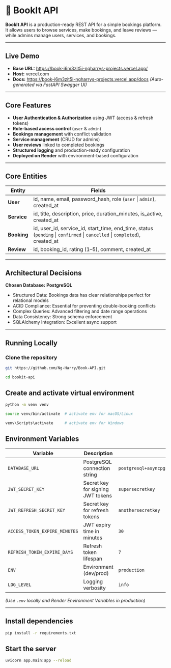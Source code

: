 # 📘 BookIt API

**BookIt API** is a production-ready REST API for a simple bookings platform.  
It allows users to browse services, make bookings, and leave reviews — while admins manage users, services, and bookings.

---

## Live Demo

- **Base URL:** https://book-i6m3zit5i-ngharrys-projects.vercel.app/
- **Host:** vercel.com
- **Docs:** https://book-i6m3zit5i-ngharrys-projects.vercel.app/docs
 *(Auto-generated via FastAPI Swagger UI)*

---

## Core Features

- **User Authentication & Authorization** using JWT (access & refresh tokens)
- **Role-based access control** (`user` & `admin`)
- **Bookings management** with conflict validation
- **Service management** (CRUD for admins)
- **User reviews** linked to completed bookings
- **Structured logging** and production-ready configuration
- **Deployed on Render** with environment-based configuration

---

## Core Entities

| Entity  | Fields |
|----------|--------|
| **User** | id, name, email, password_hash, role (`user` \| `admin`), created_at |
| **Service** | id, title, description, price, duration_minutes, is_active, created_at |
| **Booking** | id, user_id, service_id, start_time, end_time, status (`pending` \| `confirmed` \| `cancelled` \| `completed`), created_at |
| **Review** | id, booking_id, rating (1–5), comment, created_at |

---

## Architectural Decisions

**Chosen Database:** **PostgreSQL**
- Structured Data: Bookings data has clear relationships perfect for relational models
- ACID Compliance: Essential for preventing double-booking conflicts
- Complex Queries: Advanced filtering and date range operations
- Data Consistency: Strong schema enforcement
- SQLAlchemy Integration: Excellent async support

---

## Running Locally

### Clone the repository
```bash
git https://github.com/Ng-Harry/Book-API.git

cd bookit-api
```

## Create and activate virtual environment

```bash 
python -m venv venv

source venv/bin/activate  # activate env for macOS/Linux

venv\Scripts\activate     # activate env for Windows
```


## Environment Variables

| Variable | Description | Example |
|-----------|--------------|----------|
| `DATABASE_URL` | PostgreSQL connection string | `postgresql+asyncpg://user:pass@host:port/dbname` |
| `JWT_SECRET_KEY` | Secret key for signing JWT tokens | `supersecretkey` |
| `JWT_REFRESH_SECRET_KEY` | Secret key for refresh tokens | `anothersecretkey` |
| `ACCESS_TOKEN_EXPIRE_MINUTES` | JWT expiry time in minutes | `30` |
| `REFRESH_TOKEN_EXPIRE_DAYS` | Refresh token lifespan | `7` |
| `ENV` | Environment (dev/prod) | `production` |
| `LOG_LEVEL` | Logging verbosity | `info` |

*(Use `.env` locally and Render Environment Variables in production)*

---

## Install dependencies

```bash 
pip install -r requirements.txt
```

## Start the server

```bash 
uvicorn app.main:app --reload
```